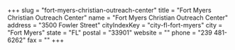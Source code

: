 +++
slug = "fort-myers-christian-outreach-center"
title = "Fort Myers Christian Outreach Center"
name = "Fort Myers Christian Outreach Center"
address = "3500 Fowler Street"
cityIndexKey = "city-fl-fort-myers"
city = "Fort Myers"
state = "FL"
postal = "33901"
website = ""
phone = "239 481-6262"
fax = ""
+++
